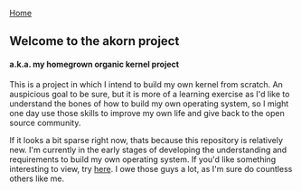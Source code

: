 [Home](https://github.enim.ga/)

## Welcome to the akorn project
#### a.k.a. my homegrown organic kernel project 

This is a project in which I intend to build my own kernel from scratch. An auspicious goal to be sure, but it is more of a learning exercise as I'd like to understand the bones of how to build my own operating system, so I might one day use those skills to improve my own life and give back to the open source community.

If it looks a bit sparse right now, thats because this repository is relatively new. I'm currently in the early stages of developing the understanding and requirements to build my own operating system. If you'd like something interesting to view, try [here](https://wiki.osdev.org/Main_Page). I owe those guys a lot, as I'm sure do countless others like me.

